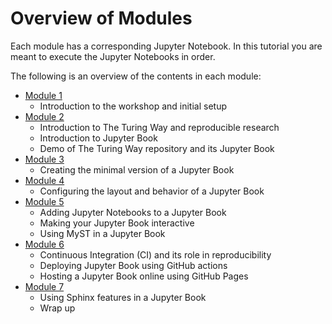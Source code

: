 # Overview of Modules

Each module has a corresponding Jupyter Notebook. In this tutorial you are
meant to execute the Jupyter Notebooks in order.

The following is an overview of the contents in each module:

- [Module 1](./1-welcome.ipynb)
    - Introduction to the workshop and initial setup
- [Module 2](./2-introduction.ipynb)
    - Introduction to The Turing Way and reproducible research
    - Introduction to Jupyter Book
    - Demo of The Turing Way repository and its Jupyter Book
- [Module 3](./3-setup-jupyterbook.ipynb)
    - Creating the minimal version of a Jupyter Book
- [Module 4](./4-config-jupyterbook.ipynb)
    - Configuring the layout and behavior of a Jupyter Book
- [Module 5](./5-more-jupyterbook.ipynb)
    - Adding Jupyter Notebooks to a Jupyter Book
    - Making your Jupyter Book interactive
    - Using MyST in a Jupyter Book
- [Module 6](./6-ci-jupyterbook.ipynb)
    - Continuous Integration (CI) and its role in reproducibility
    - Deploying Jupyter Book using GitHub actions
    - Hosting a Jupyter Book online using GitHub Pages
- [Module 7](./7-final-demo.ipynb)
    - Using Sphinx features in a Jupyter Book
    - Wrap up